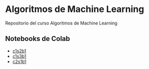 # Algoritmos de Machine Learning
Repositorio del curso Algoritmos de Machine Learning

## Notebooks de Colab
- [c1s2b1](https://colab.research.google.com/drive/1zFNYw4nhP9ErjBP4CHqHe5kKf5woKtY3?usp=sharing)
- [c1s3b1](https://colab.research.google.com/drive/1ZTrw4Y1Ux-4rNyWm5U2tFW5BljVnOwbM?usp=sharing)
- [c2s1b1](https://colab.research.google.com/drive/1OqkKrRfc0xg4WyXFUxVEROwDBFn-2SAu?usp=sharing)
